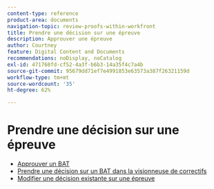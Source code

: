 ```yaml
---
content-type: reference
product-area: documents
navigation-topic: review-proofs-within-workfront
title: Prendre une décision sur une épreuve
description: Approuver une épreuve
author: Courtney
feature: Digital Content and Documents
recommendations: noDisplay, noCatalog
exl-id: 471768fd-cf52-4a3f-b6b3-14a35f4c7a4b
source-git-commit: 95679dd71ef7e4991853e63573a387f26321159d
workflow-type: tm+mt
source-wordcount: '35'
ht-degree: 62%

---
```


# Prendre une décision sur une épreuve

* [Approuver un BAT](../../../../review-and-approve-work/proofing/reviewing-proofs-within-workfront/make-a-decision-on-a-proof/approve-proof.md)
* [Prendre une décision sur un BAT dans la visionneuse de correctifs](../../../../review-and-approve-work/proofing/reviewing-proofs-within-workfront/make-a-decision-on-a-proof/make-decisions-on-proof.md)
* [Modifier une décision existante sur une épreuve](../../../../review-and-approve-work/proofing/reviewing-proofs-within-workfront/make-a-decision-on-a-proof/change-existing-decision.md)
